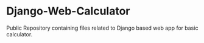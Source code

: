 # Django-Web-Calculator
Public Repository containing files related to Django based web app for basic calculator.
